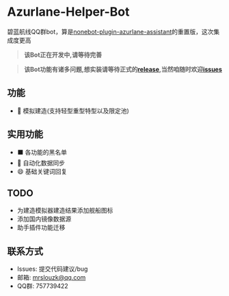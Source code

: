 # Azurlane-Helper-Bot
碧蓝航线QQ群bot，算是[nonebot-plugin-azurlane-assistant](https://github.com/MRSlouzk/nonebot-plugin-azurlane-assistant)的重置版，这次集成度更高  

> <b>该Bot正在开发中,请等待完善</b>  

> <b>该Bot功能有诸多问题,想实装请等待正式的[release](https://github.com/MRSlouzk/Azurlane-helper-bot/releases),当然咱随时欢迎[issues](https://github.com/MRSlouzk/Azurlane-helper-bot/issues)</b>

## 功能
- :ship: 模拟建造(支持轻型重型特型以及限定池)

## 实用功能
- :black_large_square: 各功能的黑名单
- :1234: 自动化数据同步
- :smile: 基础关键词回复

## TODO
- 为建造模拟器建造结果添加舰船图标
- 添加国内镜像数据源
- 助手插件功能迁移

## 联系方式
- Issues: 提交代码建议/bug 
- 邮箱: mrslouzk@qq.com
- QQ群: 757739422